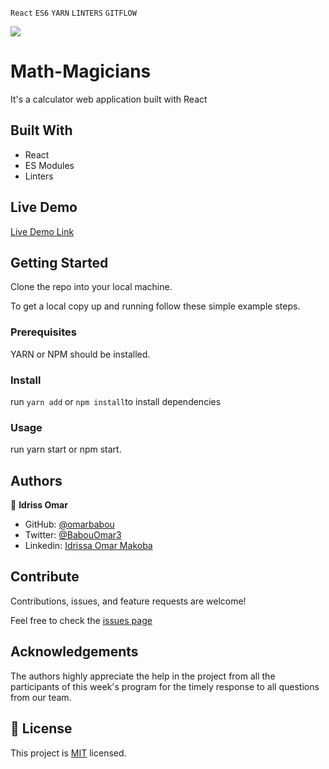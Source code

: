 `React` `ES6` `YARN` `LINTERS` `GITFLOW` <br>

![](https://img.shields.io/badge/Microverse-blueviolet)

# Math-Magicians

It's a calculator web application built with React

## Built With

- React
- ES Modules
- Linters

## Live Demo

[Live Demo Link]()


## Getting Started

Clone the repo into your local machine.

To get a local copy up and running follow these simple example steps.

### Prerequisites

YARN or NPM should be installed.


### Install

run `yarn add` or `npm install`to install dependencies


### Usage
run yarn start or npm start.


## Authors

👤 **Idriss Omar**

- GitHub: [@omarbabou](https://github.com/omarbabou)
- Twitter: [@BabouOmar3](https://twitter.com/BabouOmar3)
- Linkedin: [Idrissa Omar Makoba](https://www.linkedin.com/in/idrissa-makoba-b5b906205/)

## Contribute

Contributions, issues, and feature requests are welcome!

Feel free to check the [issues page]()


## Acknowledgements

The authors highly appreciate the help in the project from all the participants of this week's program for the timely response to all questions from our team.

## 📝 License

This project is [MIT](./MIT.md) licensed.
